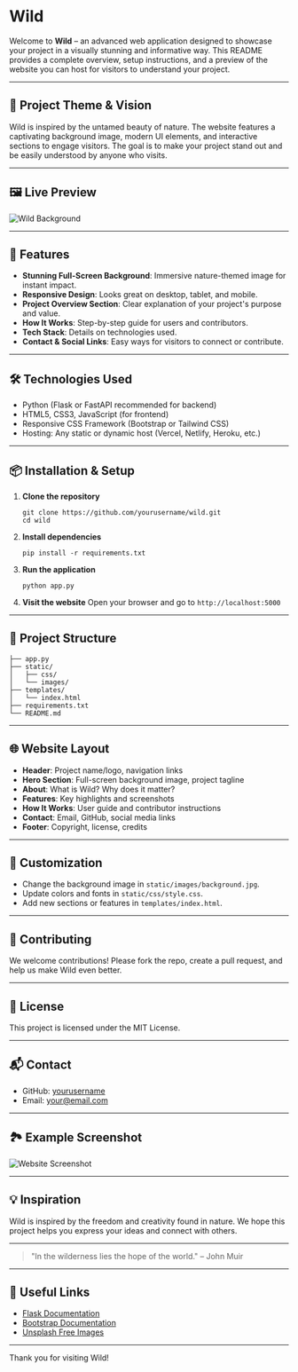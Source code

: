 # Wild

Welcome to **Wild** – an advanced web application designed to showcase your project in a visually stunning and informative way. This README provides a complete overview, setup instructions, and a preview of the website you can host for visitors to understand your project.

---

## 🌄 Project Theme & Vision

Wild is inspired by the untamed beauty of nature. The website features a captivating background image, modern UI elements, and interactive sections to engage visitors. The goal is to make your project stand out and be easily understood by anyone who visits.

---

## 🖼️ Live Preview

![Wild Background](https://images.unsplash.com/photo-1506744038136-46273834b3fb?auto=format&fit=crop&w=1200&q=80)

---

## 🚀 Features

- **Stunning Full-Screen Background**: Immersive nature-themed image for instant impact.
- **Responsive Design**: Looks great on desktop, tablet, and mobile.
- **Project Overview Section**: Clear explanation of your project's purpose and value.
- **How It Works**: Step-by-step guide for users and contributors.
- **Tech Stack**: Details on technologies used.
- **Contact & Social Links**: Easy ways for visitors to connect or contribute.

---

## 🛠️ Technologies Used

- Python (Flask or FastAPI recommended for backend)
- HTML5, CSS3, JavaScript (for frontend)
- Responsive CSS Framework (Bootstrap or Tailwind CSS)
- Hosting: Any static or dynamic host (Vercel, Netlify, Heroku, etc.)

---

## 📦 Installation & Setup

1. **Clone the repository**
   ```pwsh
   git clone https://github.com/yourusername/wild.git
   cd wild
   ```
2. **Install dependencies**
   ```pwsh
   pip install -r requirements.txt
   ```
3. **Run the application**
   ```pwsh
   python app.py
   ```
4. **Visit the website**
   Open your browser and go to `http://localhost:5000`

---

## 📝 Project Structure

```
├── app.py
├── static/
│   ├── css/
│   └── images/
├── templates/
│   └── index.html
├── requirements.txt
└── README.md
```

---

## 🌐 Website Layout

- **Header**: Project name/logo, navigation links
- **Hero Section**: Full-screen background image, project tagline
- **About**: What is Wild? Why does it matter?
- **Features**: Key highlights and screenshots
- **How It Works**: User guide and contributor instructions
- **Contact**: Email, GitHub, social media links
- **Footer**: Copyright, license, credits

---

## 🎨 Customization

- Change the background image in `static/images/background.jpg`.
- Update colors and fonts in `static/css/style.css`.
- Add new sections or features in `templates/index.html`.

---

## 🤝 Contributing

We welcome contributions! Please fork the repo, create a pull request, and help us make Wild even better.

---

## 📄 License

This project is licensed under the MIT License.

---

## 📬 Contact

- GitHub: [yourusername](https://github.com/yourusername)
- Email: your@email.com

---

## 🏞️ Example Screenshot

![Website Screenshot](https://images.unsplash.com/photo-1465101046530-73398c7f28ca?auto=format&fit=crop&w=1200&q=80)

---

## 💡 Inspiration

Wild is inspired by the freedom and creativity found in nature. We hope this project helps you express your ideas and connect with others.

---

> "In the wilderness lies the hope of the world." – John Muir

---

## 🔗 Useful Links

- [Flask Documentation](https://flask.palletsprojects.com/)
- [Bootstrap Documentation](https://getbootstrap.com/)
- [Unsplash Free Images](https://unsplash.com/)

---

Thank you for visiting Wild!
